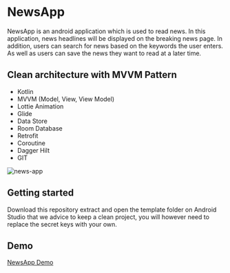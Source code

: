 # NewsApp
NewsApp is an android application which is used to read news. In this application, news headlines will be displayed on the breaking news page. In addition, users can search for news based on the keywords the user enters. As well as users can save the news they want to read at a later time.

## Clean architecture with MVVM Pattern
- Kotlin
- MVVM (Model, View, View Model)
- Lottie Animation
- Glide
- Data Store
- Room Database
- Retrofit
- Coroutine
- Dagger Hilt
- GIT

![news-app](https://github.com/nandaiqbalh/news-app/assets/70440045/aea05146-9c09-4dd7-af74-6830f88e7c2e)

## Getting started
Download this repository extract and open the template folder on Android Studio
that we advice to keep a clean project, you will however need to replace the secret keys with your own.

## Demo
<a href="https://www.instagram.com/p/Cn9O6UOgzbA/?utm_source=ig_web_copy_link&igshid=MzRlODBiNWFlZA==" target="_blank">NewsApp Demo</a>

